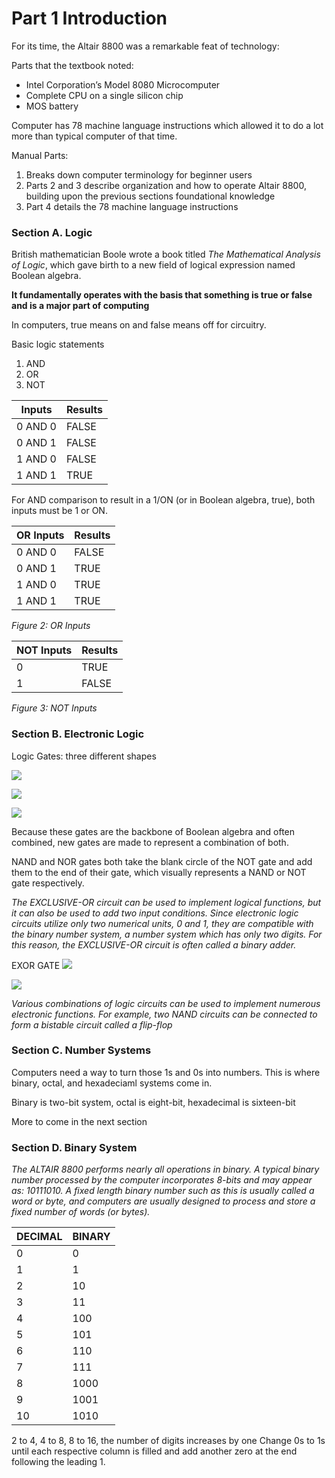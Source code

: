 # Part 1 Introduction
For its time, the Altair 8800 was a remarkable feat of technology:

Parts that the textbook noted:
- Intel Corporation’s Model 8080 Microcomputer
- Complete CPU on a single silicon chip
- MOS battery

Computer has 78 machine language instructions which allowed it to do a lot more than typical computer of that time.

Manual Parts:

1. Breaks down computer terminology for beginner users
2. Parts 2 and 3 describe organization and how to operate Altair 8800, building upon the previous sections foundational knowledge
3. Part 4 details the 78 machine language instructions

### Section A. Logic

British mathematician Boole wrote a book titled *The Mathematical Analysis of Logic*, which gave birth to a new field of logical expression named Boolean algebra.

**It fundamentally operates with the basis that something is true or false and is a major part of computing**

In computers, true means on and false means off for circuitry.

Basic logic statements
1. AND
2. OR
3. NOT

| Inputs      | Results     |
| ----------- | ----------- |
| 0 AND 0     | FALSE       |
| 0 AND 1     | FALSE       |
| 1 AND 0     | FALSE       |
| 1 AND 1     | TRUE        |

For AND comparison to result in a 1/ON (or in Boolean algebra, true), both inputs must be 1 or ON.

| OR Inputs   | Results   |
| ----------- | ----------- |
| 0 AND 0     | FALSE       |
| 0 AND 1     | TRUE       |
| 1 AND 0     | TRUE       |
| 1 AND 1     | TRUE        |

*Figure 2: OR Inputs*


| NOT Inputs   | Results   |
| ----------- | ----------- |
| 0     | TRUE       |
| 1    | FALSE       |

*Figure 3: NOT Inputs*

### Section B. Electronic Logic

Logic Gates: three different shapes

![](https://ubuntourist.codeberg.page/Altair-8800/_images/and-gate.svg)

![](https://ubuntourist.codeberg.page/Altair-8800/_images/or-gate.svg)

![](https://ubuntourist.codeberg.page/Altair-8800/_images/not-gate.svg)

Because these gates are the backbone of Boolean algebra and often combined, new gates are made to represent a combination of both.

NAND and NOR gates both take the blank circle of the NOT gate and add them to the end of their gate, which visually represents a NAND or NOT gate respectively.


*The EXCLUSIVE-OR circuit can be used to implement logical functions, but it can also be used to add two input conditions. Since electronic logic circuits utilize only two numerical units, 0 and 1, they are compatible with the binary number system, a number system which has only two digits. For this reason, the EXCLUSIVE-OR circuit is often called a binary adder.*


EXOR GATE
![](https://ubuntourist.codeberg.page/Altair-8800/_images/half-adder.svg)

![](https://ubuntourist.codeberg.page/Altair-8800/_images/xor-gate.svg)

*Various combinations of logic circuits can be used to implement numerous electronic functions. For example, two NAND circuits can be connected to form a bistable circuit called a flip-flop*

### Section C. Number Systems
Computers need a way to turn those 1s and 0s into numbers. This is where binary, octal, and hexadeciaml systems come in.

Binary is two-bit system, octal is eight-bit, hexadecimal is sixteen-bit

More to come in the next section

### Section D. Binary System

*The ALTAIR 8800 performs nearly all operations in binary. A typical binary number processed by the computer incorporates 8-bits and may appear as: 10111010. A fixed length binary number such as this is usually called a word or byte, and computers are usually designed to process and store a fixed number of words (or bytes).*

| DECIMAL | BINARY |
|---------|---------|
|0|0|
|1|1|
|2|10|
|3|11|
|4|100|
|5|101|
|6|110|
|7|111|
|8|1000|
|9|1001|
|10|1010|

2 to 4, 4 to 8, 8 to 16, the number of digits increases by one
Change 0s to 1s until each respective column is filled and add another zero at the end following the leading 1.